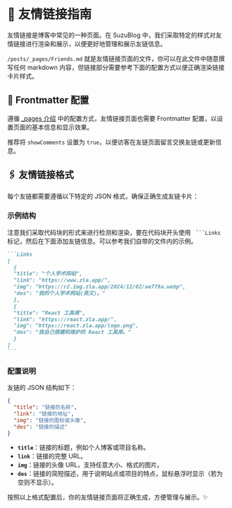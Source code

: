 # 🔗 友情链接指南

友情链接是博客中常见的一种页面。在 SuzuBlog 中，我们采取特定的样式对友情链接进行渲染和展示，以便更好地管理和展示友链信息。

`/posts/_pages/Friends.md` 就是友情链接页面的文件，你可以在此文件中随意撰写任何 markdown 内容，但链接部分需要参考下面的配置方式以便正确渲染链接卡片样式。

## 📜 Frontmatter 配置

遵循 [\_pages 介绍](./pages) 中的配置方式，友情链接页面也需要 Frontmatter 配置，以设置页面的基本信息和显示效果。

推荐将 `showComments` 设置为 `true`，以便访客在友链页面留言交换友链或更新信息。

## 🖇️ 友情链接格式

每个友链都需要遵循以下特定的 JSON 格式，确保正确生成友链卡片：

### 示例结构

注意我们采取代码块的形式来进行检测和渲染，要在代码块开头使用 ` ```Links` 标记，然后在下面添加友链信息。可以参考我们自带的文件内的示例。

````markdown
```Links
[
  {
  "title": "个人学术网站",
  "link": "https://www.zla.app/",
  "img": "https://r2.img.zla.app/2024/12/02/ae779a.webp",
  "des": "我的个人学术网站(英文)。"
  },
  {
  "title": "React 工具库",
  "link": "https://react.zla.app/",
  "img": "https://react.zla.app/logo.png",
  "des": "我自己搭建和维护的 React 工具库。"
  }
]
```
````

### 配置说明

友链的 JSON 结构如下：

```json
{
  "title": "链接的名称",
  "link": "链接的地址",
  "img": "链接的图标或头像",
  "des": "链接的描述"
}
```

- **`title`**：链接的标题，例如个人博客或项目名称。
- **`link`**：链接的完整 URL。
- **`img`**：链接的头像 URL，支持任意大小、格式的图片。
- **`des`**：链接的简短描述，用于说明站点或项目的特点，鼠标悬浮时显示（若为空则不显示）。

按照以上格式配置后，你的友情链接页面将正确生成，方便管理与展示。✨
